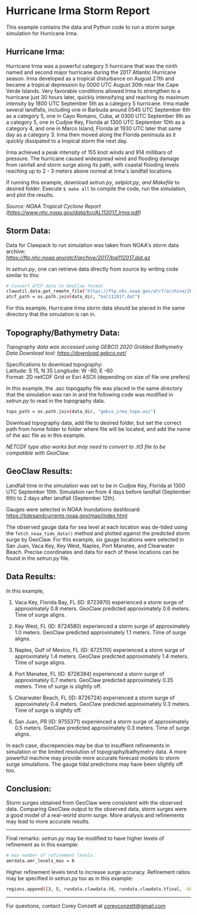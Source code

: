 
# Hurricane Irma Storm Report

This example contains the data and Python code to run a storm surge simulation for Hurricane Irma.

## Hurricane Irma:
Hurricane Irma was a powerful category 5 hurricane that was the ninth named and second major hurricane during the 2017 Atlantic Hurricane season. Irma developed as a tropical disturbance on August 27th and became a tropical depression by 0000 UTC August 30th near the Cape Verde Islands. Very favorable conditions allowed Irma to strengthen to a hurricane just 30 hours later, quickly intensifying and reaching its maximum intensity by 1800 UTC September 5th as a category 5 hurricane. Irma made several landfalls, including one in Barbuda around 0545 UTC September 6th as a category 5, one in Cayo Romano, Cuba, at 0300 UTC September 9th as a category 5, one in Cudjoe Key, Florida at 1300 UTC September 10th as a category 4, and one in Marco Island, Florida at 1930 UTC later that same day as a category 3. Irma then moved along the Florida peninsula as it quickly dissipated to a tropical storm the next day.

Irma achieved a peak intensity of 155 knot winds and 914 millibars of pressure. The hurricane caused widespread wind and flooding damage from rainfall and storm surge along its path, with coastal flooding levels reaching up to 2 - 3 meters above normal at Irma's landfall locations.

If running this example, download _setrun.py_, _setplot.py_, _and Makefile_  to desired folder. Execute `$ make all` to compile the code, run the simulation, and plot the results.

_Source: NOAA Tropical Cyclone Report (https://www.nhc.noaa.gov/data/tcr/AL112017_Irma.pdf)_

## Storm Data:

Data for Clawpack to run simulation was taken from NOAA's storm data archive:                  
_https://ftp.nhc.noaa.gov/atcf/archive/2017/bal112017.dat.gz_

In _setrun.py_, one can retrieve data directly from source by writing code similar to this:
```sh
# Convert ATCF data to GeoClaw format
clawutil.data.get_remote_file("https://ftp.nhc.noaa.gov/atcf/archive/2017/bal112017.dat.gz")
atcf_path = os.path.join(data_dir, "bal112017.dat")
```
For this example, Hurricane Irma storm data should be placed in the same directory that the simulation is ran in.

## Topography/Bathymetry Data:
_Topography data was accessed using GEBCO 2020 Gridded Bathymetry Data Download tool:
https://download.gebco.net/_

Specifications to download topography:      
Latitude: S 15, N 35
Longitude: W -90, E -60                                                
Format: 2D netCDF Grid or Esri ASCII (depending on size of file one prefers)

In this example, the .asc topogaphy file was placed in the same directory that the simulation was ran in and the following code was modified in _setrun.py_ to read in the topography data.

```sh
topo_path = os.path.join(data_dir, "gebco_irma_topo.asc")
```
Download topography data, add file to desired folder, but set the correct path from home folder to folder where file will be located, and add the name of the asc file as in this example.

_NETCDF type also works but may need to convert to .tt3 file to be compatible with GeoClaw._

## GeoClaw Results:
Landfall time in the simulation was set to be in Cudjoe Key, Florida at 1300 UTC September 10th. Simulation ran from 4 days before landfall (September 6th) to 2 days after landfall (September 12th).

Gauges were selected in NOAA Inundations dashboard: https://tidesandcurrents.noaa.gov/map/index.html

The observed gauge data for sea level at each location was de-tided using the `fetch_noaa_tide_data()` method and plotted against the predicted storm surge by GeoClaw. For this example, six gauge locations were selected in San Juan, Vaca Key, Key West, Naples, Port Manatee, and Clearwater Beach. Precise coordinates and data for each of these locations can be found in the _setrun.py_ file.

## Data Results:
In this example,

1. Vaca Key, Florida Bay, FL (ID: 8723970) experienced a storm surge of approximately 0.8 meters. GeoClaw predicted approximately 0.6 meters. Time of surge aligns.

2. Key West, FL (ID: 8724580) experienced a storm surge of approximately 1.0 meters. GeoClaw predicted approximately 1.1 meters. Time of surge aligns.

3. Naples, Gulf of Mexico, FL (ID: 8725110) experienced a storm surge of approximately 1.4 meters. GeoClaw predicted approximately 1.4 meters. Time of surge aligns.

4. Port Manatee, FL (ID: 8726384) experienced a storm surge of approximately 0.7 meters. GeoClaw predicted approximately 0.35 meters. Time of surge is slightly off.

5. Clearwater Beach, FL (ID: 8726724) experienced a storm surge of approximately 0.4 meters. GeoClaw predicted approximately 0.3 meters. Time of surge is slightly off.

6. San Juan, PR (ID: 9755371) experienced a storm surge of approximately 0.5 meters. GeoClaw predicted approximately 0.3 meters. Time of surge aligns.

In each case, discrepencies may be due to insuffient refinements in simulation or the limited resolution of topography/bathymetry data. A more powerful machine may provide more accurate forecast models to storm surge simulations. The gauge tidal predictions may have been slightly off too.

## Conclusion:
Storm surges obtained from GeoClaw were consistent with the observed data. Comparing GeoClaw output to the observed data, storm surges were a good model of a real-world storm surge. More analysis and refinements may lead to more accurate results.

----------------------------------------------------------------------------------------

Final remarks:
_setrun.py_ may be modified to have higher levels of refinement as in this example:
```sh
# max number of refinement levels:
amrdata.amr_levels_max = 6  
```
Higher refinement levels tend to increase surge accuracy. Refinement ratios may be specified in _setrun.py_ too as in this example:
```sh
regions.append([3, 5, rundata.clawdata.t0, rundata.clawdata.tfinal, -66.5, -65.5, 18.0, 19.0])
```

----------------------------------------------------------------------------------------

For questions, contact Corey Conzett at coreyconzett@gmail.com
